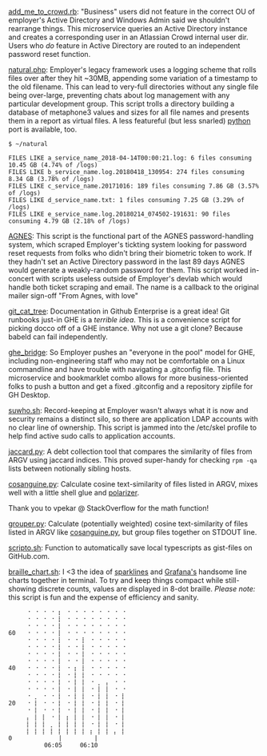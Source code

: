 [add_me_to_crowd.rb](https://github.com/lbonanomi/scripts/blob/master/add_me_to_crowd.rb): "Business" users did not feature in the correct OU of employer's Active Directory and Windows Admin said we shouldn't rearrange things. This microservice queries an Active Directory instance and creates a corresponding user in an Atlassian Crowd internal user dir. Users who *do* feature in Active Directory are routed to an independent password reset function. 


[natural.php](https://github.com/lbonanomi/scripts/blob/master/natural.php): Employer's legacy framework uses a logging scheme that rolls files over after they hit ~30MB, appending some variation of a timestamp to the old filename. This can lead to very-full directories without any single file being over-large, preventing chats about log management with any particular development group. This script trolls a directory building a database of metaphone3 values and sizes for all file names and presents them in a report as virtual files. A less featureful (but less snarled) [python](https://github.com/lbonanomi/scripts/blob/master/natural.py) port is available, too.

```
$ ~/natural

FILES LIKE a_service_name_2018-04-14T00:00:21.log: 6 files consuming 10.45 GB (4.74% of /logs)
FILES LIKE b_service_name.log.20180418_130954: 274 files consuming 8.34 GB (3.78% of /logs)
FILES LIKE c_service_name.20171016: 189 files consuming 7.86 GB (3.57% of /logs)
FILES LIKE d_service_name.txt: 1 files consuming 7.25 GB (3.29% of /logs)
FILES LIKE e_service_name.log.20180214_074502-191631: 90 files consuming 4.79 GB (2.18% of /logs)
```


[AGNES](https://github.com/lbonanomi/scripts/blob/master/AGNES.rb): This script is the functional part of the AGNES password-handling system, which scraped Employer's tickting system looking for password reset requests from folks who didn't bring their biometric token to work. If they hadn't set an Active Directory password in the last 89 days AGNES would generate a weakly-random password for them. This script worked in-concert with scripts useless outside of Employer's devlab which would handle both ticket scraping and email. The name is a callback to the original mailer sign-off "From Agnes, with love"


[git_cat_tree](https://github.com/lbonanomi/scripts/blob/master/git_cat_tree.rb): Documentation in Github Enterprise is a great idea! Git runbooks just-in GHE is a *terrible idea*. This is a convenience script for picking docco off of a GHE instance. Why not use a git clone? Because babeld can fail independently.


[ghe_bridge](https://github.com/lbonanomi/scripts/tree/master/ghe_bridge): So Employer pushes an "everyone in the pool" model for GHE, including non-engineering staff who may not be comfortable on a Linux commandline and have trouble with navigating a .gitconfig file. This microservice and bookmarklet combo allows for more business-oriented folks to push a button and get a fixed .gitconfig and a repository zipfile for GH Desktop. 


[suwho.sh](https://github.com/lbonanomi/scripts/blob/master/suwho.sh): Record-keeping at Employer wasn't always what it is now and security remains a distinct silo, so there are application LDAP accounts with no clear line of ownership. This script is jammed into the /etc/skel profile to help find active sudo calls to application accounts.  


[jaccard.py](https://github.com/lbonanomi/scripts/blob/master/jaccard.py): A debt collection tool that compares the similarity of files from ARGV using jaccard indices. This proved super-handy for checking ```rpm -qa``` lists between notionally sibling hosts.


[cosanguine.py](https://github.com/lbonanomi/scripts/blob/master/cosanguine.py): Calculate cosine text-similarity of files listed in ARGV, mixes well with a little shell glue and [polarizer](https://github.com/lbonanomi/polarizer).  

Thank you to vpekar @ StackOverflow for the math function!


[grouper.py](https://github.com/lbonanomi/scripts/blob/master/grouper.py): Calculate (potentially weighted) cosine text-similarity of files listed in ARGV like [cosanguine.py](https://github.com/lbonanomi/scripts/blob/master/cosanguine.py), but group files together on STDOUT line.


[scripto.sh](https://github.com/lbonanomi/scripts/blob/master/scripto.sh): Function to automatically save local typescripts as gist-files on GitHub.com.


[braille_chart.sh](https://github.com/lbonanomi/scripts/blob/master/braille_chart.sh): I <3 the idea of [sparklines](https://github.com/holman/spark) and [Grafana's](https://grafana.com) handsome line charts together in terminal. To try and keep things compact while still-showing discrete counts, values are displayed in 8-dot braille. *Please note:* this script is fun and the expense of efficiency and sanity. 

```
     ⠐ ⠐ ⠐ ⠐ ⡆ ⠐ ⠐ ⠐ ⠐ ⠐ ⠐ ⠐ ⠐ 
     ⠐ ⠐ ⠐ ⠐ ⡇ ⠐ ⠐ ⠐ ⠐ ⠐ ⠐ ⠐ ⠐ 
     ⠐ ⠐ ⠐ ⠐ ⡇ ⠐ ⠐ ⠐ ⠐ ⠐ ⠐ ⠐ ⠐ 
60   ⠐ ⠐ ⠐ ⠐ ⡇ ⠐ ⠐ ⠐ ⠐ ⠐ ⠐ ⠐ ⠐ 
     ⠐ ⠐ ⠐ ⠐ ⡇ ⠐ ⠐ ⡇ ⠐ ⠐ ⠐ ⠐ ⠐ 
     ⠐ ⠐ ⠐ ⠐ ⡇ ⠐ ⠐ ⡇ ⠐ ⠐ ⠐ ⠐ ⠐ 
     ⠐ ⠐ ⠐ ⠐ ⡇ ⠐ ⠐ ⡇ ⠐ ⠐ ⠐ ⠐ ⠐ 
     ⠐ ⠐ ⠐ ⠐ ⡇ ⠐ ⠐ ⡇ ⠐ ⠐ ⠐ ⠐ ⠐ 
40   ⠐ ⠐ ⠐ ⠐ ⡇ ⠐ ⡆ ⡇ ⠐ ⠐ ⠐ ⠐ ⠐ 
     ⠐ ⠐ ⠐ ⠐ ⡇ ⠐ ⡇ ⡇ ⠐ ⠐ ⠐ ⠐ ⠐ 
     ⠐ ⠐ ⠐ ⠐ ⡇ ⠐ ⡇ ⡇ ⠐ ⡀ ⡄ ⠐ ⠐ 
     ⠐ ⠐ ⠐ ⠐ ⡇ ⠐ ⡇ ⡇ ⠐ ⡇ ⡇ ⠐ ⠐ 
     ⠐ ⡀ ⠐ ⠐ ⡇ ⠐ ⡇ ⡇ ⠐ ⡇ ⡇ ⠐ ⡇ 
20   ⠐ ⡇ ⠐ ⠐ ⡇ ⠐ ⡇ ⡇ ⠐ ⡇ ⡇ ⠐ ⡇ 
     ⠐ ⡇ ⠐ ⠐ ⡇ ⠐ ⡇ ⡇ ⠐ ⡇ ⡇ ⠐ ⡇ 
     ⡄ ⡇ ⡇ ⠐ ⡇ ⡆ ⡇ ⡇ ⠐ ⡇ ⡇ ⠐ ⡇ 
     ⡇ ⡇ ⡇ ⡀ ⡇ ⡇ ⡇ ⡇ ⠐ ⡇ ⡇ ⠐ ⡇ 
     ⡇ ⡇ ⡇ ⡇ ⡇ ⡇ ⡇ ⡇ ⡆ ⡇ ⡇ ⡄ ⡇ 
0             |         |    
          06:05     06:10   
```
